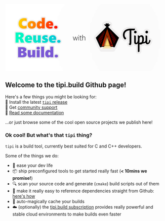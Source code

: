 <img src="assets/code.reuse.build.svg" alt="Code. Reuse. Build. with tipi" width="550" />


## Welcome to the tipi.build Github page! 

Here's a few things you might be looking for:
<br/>🚀 Install the latest [`tipi` release](https://github.com/tipi-build/cli)
<br/>🧚 Get [community support](https://github.com/tipi-build/cli)
<br/>📖 [Read some documentation](https://tipi.build/documentation)

...or just browse some of the cool open source projects we publish here!

### Ok cool! But what's that `tipi` thing?

`tipi` is a build tool, currently best suited for C and C++ developers.

Some of the things we do:

- 🫶 ease your dev life
- 📦 ship preconfigured tools to get started really fast (**< 10mins we promise!**)
- 🔍 scan your source code and generate (`cmake`) build scripts out of them
- 🔗 make it really easy to reference dependencies straight from Github: [here's how](https://tipi.build/explore/dependencies-from-github)
- 💾 auto-magically cache your builds
- ☁️ (optionally) the [tipi.build subscription](https://tipi.build/) provides really powerful and stable cloud environments to make builds even faster